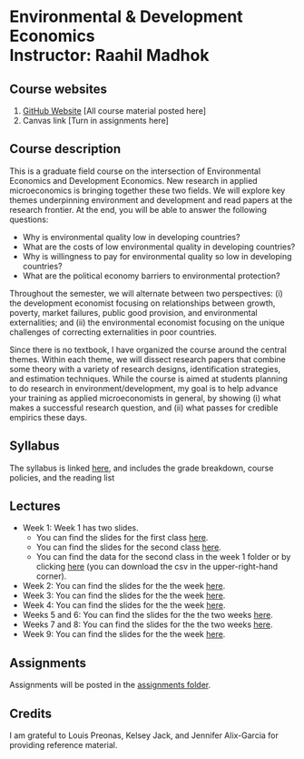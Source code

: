 # Environmental & Development Economics <br/> Instructor: Raahil Madhok <br>

## Course websites
1. [GitHub Website](https://github.com/rmadhok/enviro-dev-grad) [All course material posted here]
2. Canvas link [Turn in assignments here]

## Course description

This is a graduate field course on the intersection of Environmental Economics and Development Economics. New research in applied microeconomics is bringing together these two fields. We will explore key themes underpinning environment and development and read papers at the research frontier. At the end, you will be able to answer the following questions:

* Why is environmental quality low in developing countries?
* What are the costs of low environmental quality in developing countries?
* Why is willingness to pay for environmental quality so low in developing countries?
* What are the political economy barriers to environmental protection?

Throughout the semester, we will alternate between two perspectives: (i) the development economist focusing on relationships between growth, poverty, market failures, public good provision, and environmental externalities; and (ii) the environmental economist focusing on the unique challenges of correcting externalities in poor countries.

Since there is no textbook, I have organized the course around the central themes. Within each theme, we will dissect research papers that combine some theory with a variety of research designs, identification strategies, and estimation techniques. While the course is aimed at students planning to do research in environment/development, my goal is to help advance your training as applied microeconomists in general, by showing (i) what makes a successful research question, and (ii) what passes for credible empirics these days.

## Syllabus

The syllabus is linked [here](syllabus.pdf), and includes the grade breakdown, course policies, and the reading list

## Lectures

- Week 1: Week 1 has two slides. 
  - You can find the slides for the first class [here](lectures/week1/week1a.pdf).
  - You can find the slides for the second class [here](lectures/week1/week1b.pdf).
  - You can find the data for the second class in the week 1 folder or by clicking [here](weeks/week1/data.csv) (you can download the csv in the upper-right-hand corner).
- Week 2: You can find the slides for the the week [here](lectures/week2/week2.pdf).
- Week 3: You can find the slides for the the week [here](lectures/week3/week3.pdf).
- Week 4: You can find the slides for the the week [here](lectures/week4/week4.pdf).
- Weeks 5 and 6: You can find the slides for the the two weeks [here](lectures/week5and6/week5and6.pdf).
- Weeks 7 and 8: You can find the slides for the the two weeks [here](lectures/week7and8/week7and8.pdf).
- Week 9: You can find the slides for the the week [here](lectures/week9/week9.pdf).

## Assignments

Assignments will be posted in the [assignments folder](assignments/).

## Credits
I am grateful to Louis Preonas, Kelsey Jack, and Jennifer Alix-Garcia for providing reference material.


